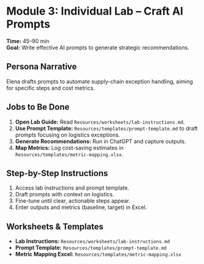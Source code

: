 # Module 3: Individual Lab – Craft AI Prompts

**Time:** 45–90 min  
**Goal:** Write effective AI prompts to generate strategic recommendations.

## Persona Narrative
Elena drafts prompts to automate supply-chain exception handling, aiming for specific steps and cost metrics.

## Jobs to Be Done
1. **Open Lab Guide:** Read `Resources/worksheets/lab-instructions.md`.  
2. **Use Prompt Template:** `Resources/templates/prompt-template.md` to draft prompts focusing on logistics exceptions.  
3. **Generate Recommendations:** Run in ChatGPT and capture outputs.  
4. **Map Metrics:** Log cost-saving estimates in `Resources/templates/metric-mapping.xlsx`.

## Step-by-Step Instructions
1. Access lab instructions and prompt template.  
2. Draft prompts with context on logistics.  
3. Fine-tune until clear, actionable steps appear.  
4. Enter outputs and metrics (baseline, target) in Excel.

## Worksheets & Templates
- **Lab Instructions:** `Resources/worksheets/lab-instructions.md`
- **Prompt Template:** `Resources/templates/prompt-template.md`
- **Metric Mapping Excel:** `Resources/templates/metric-mapping.xlsx`

